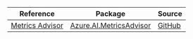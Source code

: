 | Reference | Package | Source |
|---|---|---|
|[Metrics Advisor](ai.metricsadvisor-readme.md)|[Azure.AI.MetricsAdvisor](https://www.nuget.org/packages/Azure.AI.MetricsAdvisor)|[GitHub](https://github.com/Azure/azure-sdk-for-net/blob/main/)|
